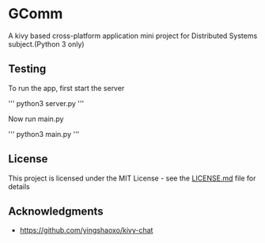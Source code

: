 # GComm
A kivy based cross-platform application mini project for Distributed Systems subject.(Python 3 only)

## Testing
To run the app, first start the server

'''
python3 server.py
'''

Now run main.py

'''
python3 main.py
'''

## License

This project is licensed under the MIT License - see the [LICENSE.md](LICENSE.md) file for details

## Acknowledgments

* https://github.com/yingshaoxo/kivy-chat
